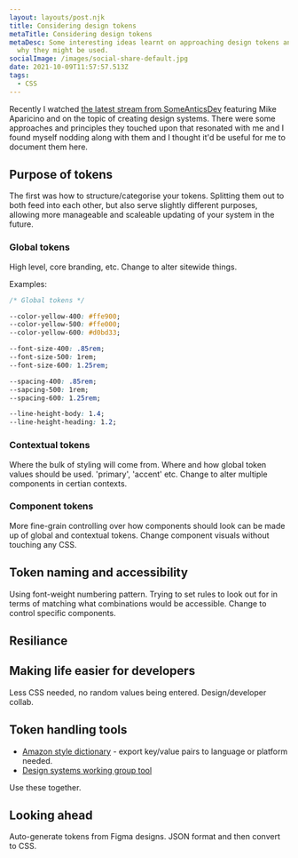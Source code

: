 ```yaml
---
layout: layouts/post.njk
title: Considering design tokens
metaTitle: Considering design tokens
metaDesc: Some interesting ideas learnt on approaching design tokens and how and
  why they might be used.
socialImage: /images/social-share-default.jpg
date: 2021-10-09T11:57:57.513Z
tags:
  - CSS
---
```

Recently I watched [the latest stream from SomeAnticsDev](https://someantics.dev/build-your-own-design-system/) featuring Mike Aparicino and on the topic of creating design systems. There were some approaches and principles they touched upon that resonated with me and I found myself nodding along with them and I thought it'd be useful for me to document them here.

## Purpose of tokens
The first was how to structure/categorise your tokens. Splitting them out to both feed into each other, but also serve slightly different purposes, allowing more manageable and scaleable updating of your system in the future.

### Global tokens
High level, core branding, etc. Change to alter sitewide things.

Examples:

```css
/* Global tokens */

--color-yellow-400: #ffe900;
--color-yellow-500: #ffe000;
--color-yellow-600: #d0bd33;

--font-size-400: .85rem;
--font-size-500: 1rem;
--font-size-600: 1.25rem;

--spacing-400: .85rem;
--sapcing-500: 1rem;
--spacing-600: 1.25rem;

--line-height-body: 1.4;
--line-height-heading: 1.2;
```

### Contextual tokens
Where the bulk of styling will come from. Where and how global token values should be used. 'primary', 'accent' etc. Change to alter multiple components in certian contexts.

### Component tokens
More fine-grain controlling over how components should look can be made up of global and contextual tokens. Change component visuals without touching any CSS.

## Token naming and accessibility
Using font-weight numbering pattern. Trying to set rules to look out for in terms of matching what combinations would be accessible. Change to control specific components.

## Resiliance

## Making life easier for developers
Less CSS needed, no random values being entered. Design/developer collab.

## Token handling tools
* [Amazon style dictionary](https://amzn.github.io/style-dictionary/#/) - export key/value pairs to language or platform needed. 
* [Design systems working group tool](https://github.com/design-tokens/community-group)

Use these together.

## Looking ahead
Auto-generate tokens from Figma designs. JSON format and then convert to CSS.
